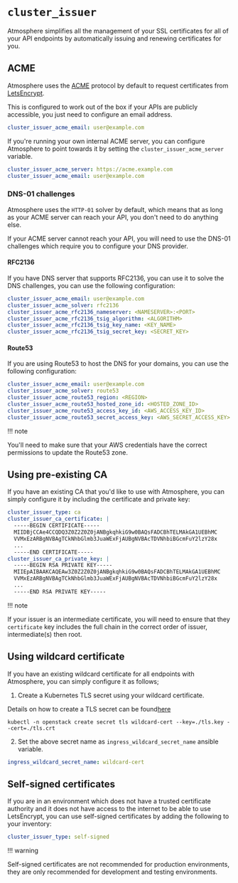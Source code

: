 # `cluster_issuer`

Atmosphere simplifies all the management of your SSL certificates for all of
your API endpoints by automatically issuing and renewing certificates for you.

## ACME

Atmosphere uses the [ACME](https://tools.ietf.org/html/rfc8555) protocol by
default to request certificates from [LetsEncrypt](https://letsencrypt.org/).

This is configured to work out of the box if your APIs are publicly accessible,
you just need to configure an email address.

```yaml
cluster_issuer_acme_email: user@example.com
```

If you're running your own internal ACME server, you can configure Atmosphere to
point towards it by setting the `cluster_issuer_acme_server` variable.

```yaml
cluster_issuer_acme_server: https://acme.example.com
cluster_issuer_acme_email: user@example.com
```

### DNS-01 challenges

Atmosphere uses the `HTTP-01` solver by default, which means that as long as
your ACME server can reach your API, you don't need to do anything else.

If your ACME server cannot reach your API, you will need to use the DNS-01
challenges which require you to configure your DNS provider.

#### RFC2136

If you have DNS server that supports RFC2136, you can use it to solve the DNS
challenges, you can use the following configuration:

```yaml
cluster_issuer_acme_email: user@example.com
cluster_issuer_acme_solver: rfc2136
cluster_issuer_acme_rfc2136_nameserver: <NAMESERVER>:<PORT>
cluster_issuer_acme_rfc2136_tsig_algorithm: <ALGORITHM>
cluster_issuer_acme_rfc2136_tsig_key_name: <KEY_NAME>
cluster_issuer_acme_rfc2136_tsig_secret_key: <SECRET_KEY>
```

#### Route53

If you are using Route53 to host the DNS for your domains, you can use the
following configuration:

```yaml
cluster_issuer_acme_email: user@example.com
cluster_issuer_acme_solver: route53
cluster_issuer_acme_route53_region: <REGION>
cluster_issuer_acme_route53_hosted_zone_id: <HOSTED_ZONE_ID>
cluster_issuer_acme_route53_access_key_id: <AWS_ACCESS_KEY_ID>
cluster_issuer_acme_route53_secret_access_key: <AWS_SECRET_ACCESS_KEY>
```

!!! note

   You'll need to make sure that your AWS credentials have the correct
   permissions to update the Route53 zone.

## Using pre-existing CA

If you have an existing CA that you'd like to use with Atmosphere, you can
simply configure it by including the certificate and private key:

```yaml
cluster_issuer_type: ca
cluster_issuer_ca_certificate: |
  -----BEGIN CERTIFICATE-----
  MIIDBjCCAe4CCQDQ3Z0Z2Z0Z0jANBgkqhkiG9w0BAQsFADCBhTELMAkGA1UEBhMC
  VVMxEzARBgNVBAgTCkNhbGlmb3JuaWExFjAUBgNVBAcTDVNhbiBGcmFuY2lzY28x
  ...
  -----END CERTIFICATE-----
cluster_issuer_ca_private_key: |
  -----BEGIN RSA PRIVATE KEY-----
  MIIEpAIBAAKCAQEAw3Z0Z2Z0Z0jANBgkqhkiG9w0BAQsFADCBhTELMAkGA1UEBhMC
  VVMxEzARBgNVBAgTCkNhbGlmb3JuaWExFjAUBgNVBAcTDVNhbiBGcmFuY2lzY28x
  ...
  -----END RSA PRIVATE KEY-----
```

!!! note

   If your issuer is an intermediate certificate, you will need to ensure that
   they `certificate` key includes the full chain in the correct order of issuer,
   intermediate(s) then root.

## Using wildcard certificate

If you have an existing wildcard certificate for all endpoints with Atmosphere,
you can simply configure it as follows;

1) Create a Kubernetes TLS secret using your wildcard certificate.

Details on how to create a TLS secret can be found[here](https://kubernetes.io/docs/concepts/configuration/secret/#tls-secrets)

```shell
kubectl -n openstack create secret tls wildcard-cert --key=./tls.key --cert=./tls.crt
```

2) Set the above secret name as `ingress_wildcard_secret_name` ansible variable.

```yaml
ingress_wildcard_secret_name: wildcard-cert
```

## Self-signed certificates

If you are in an environment which does not have a trusted certificate authority
and it does not have access to the internet to be able to use LetsEncrypt, you
can use self-signed certificates by adding the following to your inventory:

```yaml
cluster_issuer_type: self-signed
```

!!! warning

   Self-signed certificates are not recommended for production environments,
   they are only recommended for development and testing environments.
